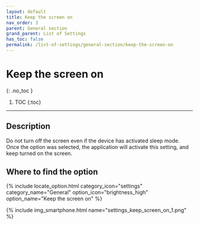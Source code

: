 ```yaml
---
layout: default
title: Keep the screen on
nav_order: 3
parent: General section
grand_parent: List of Settings
has_toc: false
permalink: /list-of-settings/general-section/keep-the-screen-on
---
```


# Keep the screen on
{: .no_toc }

1. TOC
{:toc}

---

## Description
Do not turn off the screen even if the device has activated sleep mode. Once the option was selected, the application will activate this setting, and keep turned on the screen.

## Where to find the option
{% include locate_option.html category_icon="settings" category_name="General" option_icon="brightness_high" option_name="Keep the screen on" %}

{% include img_smartphone.html name="settings_keep_screen_on_1.png" %}